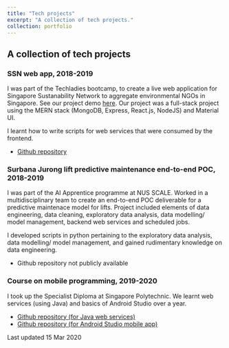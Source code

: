 ```yaml
---
title: "Tech projects"
excerpt: "A collection of tech projects."
collection: portfolio
---
```


## A collection of tech projects

### SSN web app, 2018-2019

I was part of the Techladies bootcamp, to create a live web application for Singapore Sustanability Network to aggregate environmental NGOs in Singapore. See our project demo [here](https://www.facebook.com/ssnsingapore/videos/293450054683330/). Our project was a full-stack project using the MERN stack (MongoDB, Express, React.js, NodeJS) and Material UI.

I learnt how to write scripts for web services that were consumed by the frontend.

- [Github repository](https://github.com/ssnsingapore/ssn-app)

### Surbana Jurong lift predictive maintenance end-to-end POC, 2018-2019

I was part of the AI Apprentice programme at NUS SCALE. Worked in a multidisciplinary team to create an end-to-end POC deliverable for a predictive maintenace model for lifts. Project included elements of data engineering, data cleaning, exploratory data analysis, data modelling/ model management, backend web services and scheduled jobs. 

I developed scripts in python pertaining to the exploratory data analysis, data modelling/ model management, and gained rudimentary knowledge on data engineering.

- Github repository not publicly available

### Course on mobile programming, 2019-2020

I took up the Specialist Diploma at Singapore Polytechnic. We learnt web services (using Java) and basics of Android Studio over a year.

- [Github repository (for Java web services)](https://github.com/eunices/moneytransfer)
- [Github repository (for Android Studio mobile app)](https://github.com/eunices/moneyxfer-mobi)

Last updated 15 Mar 2020
